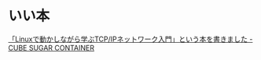 # いい本

[「Linuxで動かしながら学ぶTCP/IPネットワーク入門」という本を書きました - CUBE SUGAR CONTAINER](https://blog.amedama.jp/entry/linux-tcpip-book)

